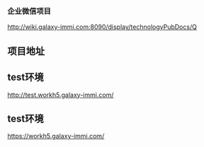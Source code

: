 ### 企业微信项目
http://wiki.galaxy-immi.com:8090/display/technologyPubDocs/Q

## 项目地址
## test环境
http://test.workh5.galaxy-immi.com/

## test环境
https://workh5.galaxy-immi.com/